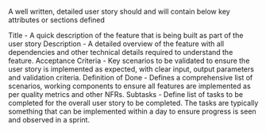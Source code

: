 A well written, detailed user story should and will contain below key attributes or sections defined


Title - A quick description of the feature that is being built as part of the user story
Description - A detailed overview of the feature with all dependencies and other technical details required to understand the feature.
Acceptance Criteria - Key scenarios to be validated to ensure the user story is implemented as expected, with clear input, output parameters and validation criteria.
Definition of Done - Defines a comprehensive list of scenarios, working components to ensure all features are implemented as per quality metrics and other NFRs.
Subtasks - Define list of tasks to be completed for the overall user story to be completed. The tasks are typically something that can be implemented within a day to ensure progress is seen and observed in a sprint.
